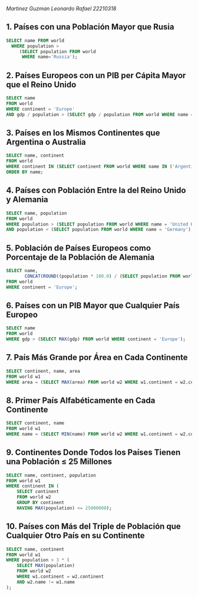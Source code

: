 *Martinez Guzman Leonardo Rafael 22210318*

## 1. Países con una Población Mayor que Rusia
```sql
SELECT name FROM world
  WHERE population >
     (SELECT population FROM world
      WHERE name='Russia');
```

## 2. Países Europeos con un PIB per Cápita Mayor que el Reino Unido
```sql
SELECT name  
FROM world  
WHERE continent = 'Europe'  
AND gdp / population > (SELECT gdp / population FROM world WHERE name = 'United Kingdom');
```

## 3. Países en los Mismos Continentes que Argentina o Australia
```sql
SELECT name, continent  
FROM world  
WHERE continent IN (SELECT continent FROM world WHERE name IN ('Argentina', 'Australia'))  
ORDER BY name;
```

## 4. Países con Población Entre la del Reino Unido y Alemania
```sql
SELECT name, population  
FROM world  
WHERE population > (SELECT population FROM world WHERE name = 'United Kingdom')  
AND population < (SELECT population FROM world WHERE name = 'Germany');
```

## 5. Población de Países Europeos como Porcentaje de la Población de Alemania
```sql
SELECT name,  
       CONCAT(ROUND((population * 100.0) / (SELECT population FROM world WHERE name = 'Germany'), 0), '%') AS percentage  
FROM world  
WHERE continent = 'Europe';
```

## 6. Países con un PIB Mayor que Cualquier País Europeo
```sql
SELECT name  
FROM world  
WHERE gdp > (SELECT MAX(gdp) FROM world WHERE continent = 'Europe');
```

## 7. País Más Grande por Área en Cada Continente
```sql
SELECT continent, name, area  
FROM world w1  
WHERE area = (SELECT MAX(area) FROM world w2 WHERE w1.continent = w2.continent);
```

## 8. Primer País Alfabéticamente en Cada Continente
```sql
SELECT continent, name
FROM world w1
WHERE name = (SELECT MIN(name) FROM world w2 WHERE w1.continent = w2.continent);
```

## 9. Continentes Donde Todos los Países Tienen una Población ≤ 25 Millones
```sql
SELECT name, continent, population
FROM world w1
WHERE continent IN (
    SELECT continent
    FROM world w2
    GROUP BY continent
    HAVING MAX(population) <= 25000000);
```

## 10. Países con Más del Triple de Población que Cualquier Otro País en su Continente
```sql
SELECT name, continent
FROM world w1
WHERE population > 3 * (
    SELECT MAX(population)
    FROM world w2
    WHERE w1.continent = w2.continent
    AND w2.name != w1.name
);
